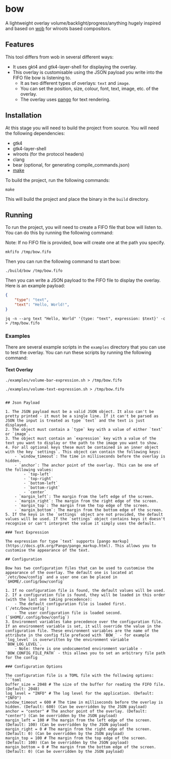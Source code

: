 # bow

A lightweight overlay volume/backlight/progress/anything hugely inspired and based on [wob](https://github.com/francma/wob) for wlroots based compositors.

## Features

This tool differs from wob in several different ways:

 - It uses gkt4 and gtk4-layer-shell for displaying the overlay.
 - This overlay is customisable using the JSON payload you write into the FIFO file bow is listening to.
    - It as two different types of overlays: `text` and `image`.
    - You can set the position, size, colour, font, text, image, etc. of the overlay.
    - The overlay uses [pango](https://developer.gnome.org/pango/stable/) for text rendering.

## Installation

At this stage you will need to build the project from source. You will need the following dependencies:

 - gtk4
 - gtk4-layer-shell
 - wlroots (for the protocol headers)
 - clang
 - bear (optional, for generating compile_commands.json)
 - [make](https://www.gnu.org/software/make/)

To build the project, run the following commands:

```
make
```

This will build the project and place the binary in the `build` directory.

## Running

To run the project, you will need to create a FIFO file that bow will listen to. You can do this by running the following command:

Note: If no FIFO file is provided, bow will create one at the path you specify.
```shell
mkfifo /tmp/bow.fifo
```

Then you can run the following command to start bow:

```shell
./build/bow /tmp/bow.fifo
```

Then you can write a JSON payload to the FIFO file to display the overlay. Here is an example payload:

```json
{
    "type": "text",
    "text": "Hello, World!",
}
```

```shell
jq -n --arg text "Hello, World" '{type: "text", expression: $text}' -c > /tmp/bow.fifo
```

### Examples

There are several example scripts in the `examples` directory that you can use to test the overlay. You can run these scripts by running the following command:

#### Text Overlay
```shell
./examples/volume-bar-expression.sh > /tmp/bow.fifo
```

```shell
./examples/volume-text-expression.sh > /tmp/bow.fifo
```

```shell

## Json Payload

1. The JSON payload must be a valid JSON object. It also can't be pretty printed - it must be a single line. If it can't be parsed as JSON the input is treated as type `text` and the text is just displayed.
2. The object must contain a `type` key with a value of either `text` or `image`.
3. The object must contain an `expression` key with a value of the text you want to display or the path to the image you want to show.
4. For all optional keys these must be contained in an inner object with the key `settings`. This object can contain the following keys:
    - `window_timeout`: The time in milliseconds before the overlay is hidden.
    - `anchor`: The anchor point of the overlay. This can be one of the following values:
        - `top-left`
        - `top-right`
        - `bottom-left`
        - `bottom-right`
        - `center`
    - `margin_left`: The margin from the left edge of the screen.
    - `margin_right`: The margin from the right edge of the screen.
    - `margin_top`: The margin from the top edge of the screen.
    - `margin_bottom`: The margin from the bottom edge of the screen.
5. If the keys in the `settings` object are not provided, the default values will be used. If the `settings` object contains keys it doesn't recognise or can't interpret the value it simply uses the default.

### Text Expression

The expression for type `text` supports [pango markup](https://docs.gtk.org/Pango/pango_markup.html). This allows you to customise the appearance of the text.

## Configuration

Bow has two configuration files that can be used to customise the appearance of the overlay. The default one is located at `/etc/bow/config` and a user one can be placed in `$HOME/.config/bow/config`

1. If no configuration file is found, the default values will be used.
2. If a configuration file is found, they will be loaded in this order (with the last one taking precedence):
    - The default configuration file is loaded first. (`/etc/bow/config`)
    - The user configuration file is loaded second. (`$HOME/.config/bow/config`)
3. Environment variables take precedence over the configuration file. If an environment variable is set, it will override the value in the configuration file. These environment variables are the name of the attribute in the config file prefaced with `BOW_` - for example `log_level` is overwritten by the environment variable `BOW_LOG_LEVEL`.
    - Note: there is one undocumented environment variable - `BOW_CONFIG_FILE_PATH` - this allows you to set an arbitrary file path for the config

### Configuration Options

The configuration file is a TOML file with the following options:
```toml
buffer_size = 2048 # The size of the buffer for reading the FIFO file. (Default: 2048)
log_level = "INFO" # The log level for the application. (Default: "INFO")
window_timeout = 600 # The time in milliseconds before the overlay is hidden. (Default: 600) (Can be overridden by the JSON payload)
anchor = "center" # The anchor point of the overlay. (Default: "center") (Can be overridden by the JSON payload)
margin_left = 100 # The margin from the left edge of the screen. (Default: 100) (Can be overridden by the JSON payload)
margin_right = 0 # The margin from the right edge of the screen. (Default: 0) (Can be overridden by the JSON payload)
margin_top = 100 # The margin from the top edge of the screen. (Default: 100) (Can be overridden by the JSON payload)
margin_bottom = 0 # The margin from the bottom edge of the screen. (Default: 0) (Can be overridden by the JSON payload)
```

